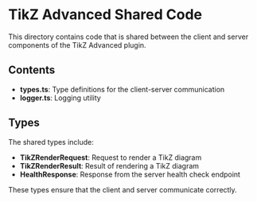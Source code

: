 # TikZ Advanced Shared Code

This directory contains code that is shared between the client and server components of the TikZ Advanced plugin.

## Contents

- **types.ts**: Type definitions for the client-server communication
- **logger.ts**: Logging utility

## Types

The shared types include:

- **TikZRenderRequest**: Request to render a TikZ diagram
- **TikZRenderResult**: Result of rendering a TikZ diagram
- **HealthResponse**: Response from the server health check endpoint

These types ensure that the client and server communicate correctly.
